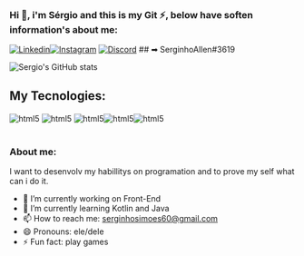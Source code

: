 ### Hi 👋, i'm Sérgio and this is my Git ⚡, below have soften information's about me:

[![Linkedin](https://img.shields.io/badge/LinkedIn-0077B5?style=for-the-badge&logo=linkedin&logoColor=white)](https://www.linkedin.com/in/sérgio-simões-5267591bb/)[![Instagram](https://img.shields.io/badge/Instagram-E4405F?style=for-the-badge&logo=instagram&logoColor=white)](https://www.instagram.com/serginhoallen/) [![Discord](https://img.shields.io/badge/Discord-7289DA?style=for-the-badge&logo=discord&logoColor=white)](SerginhoAllen#3619) ## ➡ SerginhoAllen#3619


![Sergio's GitHub stats](https://github-readme-stats.vercel.app/api?username=SergioAllenSimoes&show_icons=true&theme=cobalt)


## My Tecnologies: 

<div style="display:inline_block">
<img align= "center" alt="html5" src="https://img.shields.io/badge/HTML5-E34F26?style=for-the-badge&logo=html5&logoColor=white"> 
<img align= "center" alt="html5" src="https://img.shields.io/badge/CSS3-1572B6?style=for-the-badge&logo=css3&logoColor=white">
<img align= "center" alt="html5" src="https://img.shields.io/badge/JavaScript-323330?style=for-the-badge&logo=javascript&logoColor=F7DF1E"><img align= "center" alt="html5" src="https://img.shields.io/badge/Python-3776AB?style=for-the-badge&logo=python&logoColor=white"><img align= "center" alt="html5" src="https://img.shields.io/badge/Kotlin-0095D5?&style=for-the-badge&logo=kotlin&logoColor=white">
</div>
<br>

### About me: 

I want to desenvolv my habillitys on programation and to prove my self what can i do it.

- 🔭 I’m currently working on Front-End
- 🌱 I’m currently learning Kotlin and Java
- 📫 How to reach me: serginhosimoes60@gmail.com  
- 😄 Pronouns: ele/dele
- ⚡ Fun fact: play games
